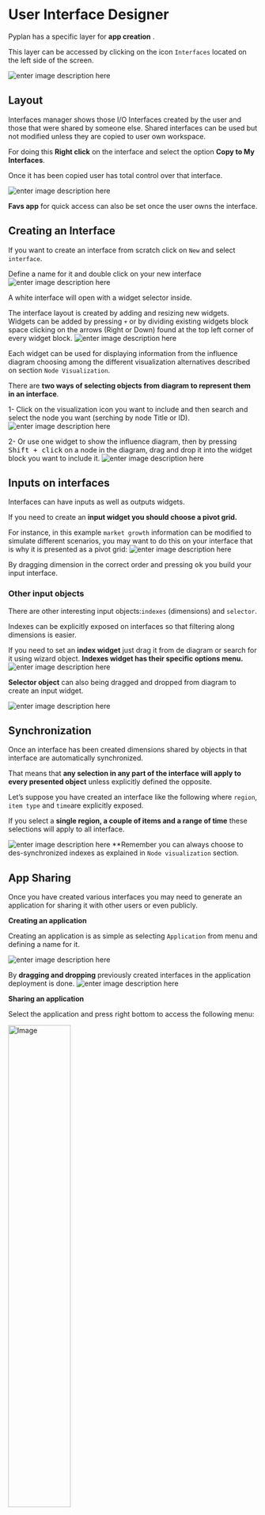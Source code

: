 
# User Interface Designer
Pyplan has a specific layer for **app creation** .

This layer can be accessed by clicking on the icon `Interfaces` located on the left side of the screen. 



![enter image description here](http://img.pyplan.org/UI_interfaces.png)
## Layout
Interfaces manager shows those I/O Interfaces created by the user and those that were shared by someone else.
Shared interfaces can be used but not modified unless they are copied to user own workspace.

For doing this **Right click** on the interface and select the option **Copy to My Interfaces**.

Once it has been copied user has total control over that interface.
 


![enter image description here](http://img.pyplan.org/Ui_layout_new1.png)

**Favs app** for quick access can also be set once the user owns the interface.

## Creating an Interface

If you want to create an interface from scratch click on `New` and select `interface`.

Define a name for it and double click on your new interface
![enter image description here](http://img.pyplan.org/Ui_new_interface.png)

A white interface will open with a widget selector inside.

The interface layout is created by adding and resizing new widgets. 
Widgets can be added by pressing `+` or by dividing existing widgets block space clicking on the arrows (Right or Down) found at the top left corner of every widget block.
![enter image description here](http://img.pyplan.org/Ui_blanck_interface.png)

Each widget can be used for displaying information from the influence diagram choosing among the different visualization alternatives described on section `Node Visualization`.

There are **two ways of selecting objects from diagram to represent them in an interface**.

1- Click on the visualization icon you want to include and then search and select the node you want (serching by node Title or ID).
![enter image description here](http://img.pyplan.org/UI_sele_obje_op1.png)

2- Or use one widget to show the influence diagram, then by pressing <kbd>Shift + click</kbd> on a node in the diagram, drag and drop it into the widget block you want to include it.
![enter image description here](http://img.pyplan.org/UI_sele_obje_op2.png)
## Inputs on interfaces

Interfaces can have inputs as well as outputs widgets.

If you need to create an **input widget you should choose a pivot grid.**

For instance, in this example `market growth` information can be modified to simulate different scenarios, you may want to do this on your interface that is why it is presented as a pivot grid:
![enter image description here](http://img.pyplan.org/UI_pivot_input.png)

By dragging dimension in the correct order and pressing <kbd>ok</kbd> you build your input interface.

### Other input objects
There are other interesting input objects:`indexes` (dimensions) and `selector`.

Indexes can be explicitly exposed on interfaces so that filtering  along dimensions is easier.

If you need to set an **index widget** just drag it from de diagram or search for it using wizard object.
**Indexes widget has their specific options menu.**
![enter image description here](http://img.pyplan.org/UI_indexes.png)


**Selector object** can also being dragged and dropped from diagram to create an input widget.

![enter image description here](http://img.pyplan.org/UI_choices.png)
## Synchronization
Once an interface has been created dimensions shared by objects in that interface are automatically synchronized.

That means that **any selection in any part of the interface will apply to every presented object** unless explicitly defined the opposite.

Let’s suppose you have created an interface like the following where `region`, `item type` and `time`are explicitly exposed.
 
If you select a **single region, a couple of items and a range of time** these selections will apply to all interface.

![enter image description here](http://img.pyplan.org/UI_synchro_new.jpg)
**Remember you can always choose to des-synchronized indexes as explained in `Node visualization` section.

## App Sharing
Once you have created various interfaces you may need to generate an application for sharing it with other users or even publicly.

**Creating an application**

Creating an application is as simple as selecting `Application` from menu and defining a name for it.

![enter image description here](http://img.pyplan.org/UI_create_app.png)

By **dragging and dropping** previously created interfaces in the application deployment is done.
![enter image description here](http://img.pyplan.org/UI_drag_dro_inter.png)

**Sharing an application**

Select the application and press right bottom to access the following menu:

<img alt="Image" title="Share 1" src="http://img.pyplan.org/UI_share_1.jpg" width="50%"/>

<img alt="Image" title="Share 1" src="http://img.pyplan.org/UI_share_2.jpg" width="70%"/>


**Share the application externally and make it accessible for every person with the link.**

Congratulations your [python](https://www.python.org/) coded application has been deployed.


<!--stackedit_data:
eyJoaXN0b3J5IjpbNDQ0OTEyMDE0LDE1Mjg1MjA3MjksMTI4MT
cyNzc4NywtMzI0MDA1Mjg1LC03OTg1OTE4NDMsMTYwNTI1OTM5
MywtODExMzE0MDY0LDE2ODI3OTM4MywtMTMwNjg4ODc5Nyw5Mj
IwNjA1NDYsLTEzODI5NjU0ODQsLTU0OTUyNjEyNCwtMjc3NjM2
OTU4LC0xOTcyODY5MDYwLC0xNTc3MTc2Njc5LC0xOTMyMDU2MT
gyLDE1Mjg1MTMwOTgsLTE4NjAyNjI2MDUsMTI2NjExNjg5OSwt
MTY2MjM0NzE4MV19
-->